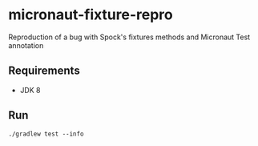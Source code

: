 # micronaut-fixture-repro
Reproduction of a bug with Spock's fixtures methods and Micronaut Test annotation

## Requirements
* JDK 8

## Run
`./gradlew test --info`

